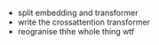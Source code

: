 - split embedding and transformer
- write the crossattention transformer
- reogranise thhe whole thing wtf
